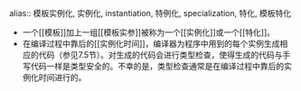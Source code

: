 alias:: 模板实例化, 实例化, instantiation, 特例化, specialization, 特化, 模板特化

- 一个[[模板]]加上一组[[模板实参]]被称为一个[[实例化]]或一个[[特化]]。
- 在编译过程中靠后的[[实例化时间]]，编译器为程序中用到的每个实例生成相应的代码（参见7.5节）。对生成的代码会进行类型检查，使得生成的代码与手写代码一样是类型安全的。不幸的是，类型检查通常是在编译过程中靠后的实例化时间进行的。
